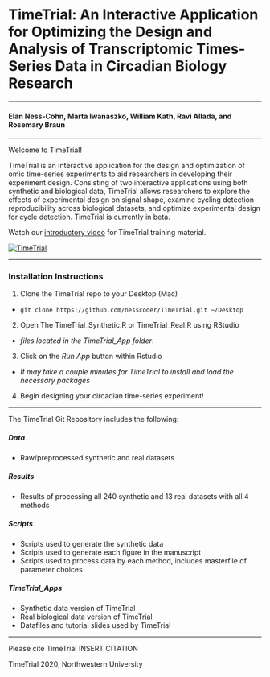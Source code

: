 # TimeTrial: An Interactive Application for Optimizing the Design and Analysis of Transcriptomic Times-Series Data in Circadian Biology Research
***
#### Elan Ness-Cohn, Marta Iwanaszko, William Kath, Ravi Allada, and Rosemary Braun
***
Welcome to TimeTrial!

TimeTrial is an interactive application for the design and optimization of omic 
time-series experiments to aid researchers in developing their experiment design. 
Consisting of two interactive applications using both synthetic and biological 
data, TimeTrial allows researchers to explore the effects of experimental design
on signal shape, examine cycling detection reproducibility across biological 
datasets, and optimize experimental design for cycle detection. 
TimeTrial is currently in beta.

Watch our [introductory video](https://vimeo.com/388290542) for TimeTrial training material.

[![TimeTrial](https://res.cloudinary.com/marcomontalbano/image/upload/v1580425724/video_to_markdown/images/vimeo--388290542-c05b58ac6eb4c4700831b2b3070cd403.jpg)](https://vimeo.com/388290542 "TimeTrial")

***
### Installation Instructions
1. Clone the TimeTrial repo to your Desktop (Mac)
 - `git clone https://github.com/nesscoder/TimeTrial.git ~/Desktop`
2. Open The TimeTrial_Synthetic.R or TimeTrial_Real.R using RStudio 
 - *files located in the TimeTrial_App folder*.
3. Click on the *Run App* button within Rstudio
 - *It may take a couple minutes for TimeTrial to install and load the necessary packages*
4. Begin designing your circadian time-series experiment!

***

The TimeTrial Git Repository includes the following:

##### Data
 - Raw/preprocessed synthetic and real datasets

##### Results
 - Results of processing all 240 synthetic and 13 real datasets with all 4 methods

##### Scripts
 - Scripts used to generate the synthetic data
 - Scripts used to generate each figure in the manuscript
 - Scripts used to process data by each method, includes masterfile of parameter choices

##### TimeTrial_Apps
 - Synthetic data version of TimeTrial
 - Real biological data version of TimeTrial
 - Datafiles and tutorial slides used by TimeTrial


***
Please cite TimeTrial INSERT CITATION

TimeTrial 2020, Northwestern University
